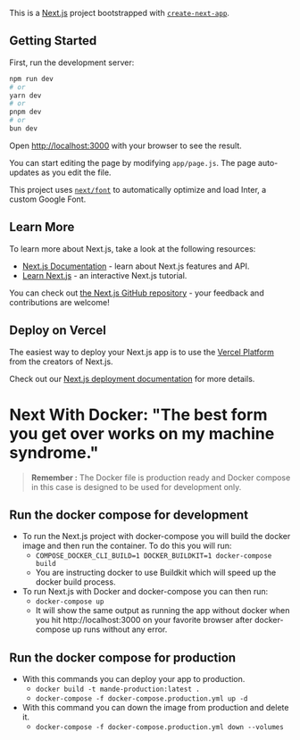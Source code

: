 This is a [Next.js](https://nextjs.org/) project bootstrapped with [`create-next-app`](https://github.com/vercel/next.js/tree/canary/packages/create-next-app).

## Getting Started

First, run the development server:

```bash
npm run dev
# or
yarn dev
# or
pnpm dev
# or
bun dev
```

Open [http://localhost:3000](http://localhost:3000) with your browser to see the result.

You can start editing the page by modifying `app/page.js`. The page auto-updates as you edit the file.

This project uses [`next/font`](https://nextjs.org/docs/basic-features/font-optimization) to automatically optimize and load Inter, a custom Google Font.

## Learn More

To learn more about Next.js, take a look at the following resources:

- [Next.js Documentation](https://nextjs.org/docs) - learn about Next.js features and API.
- [Learn Next.js](https://nextjs.org/learn) - an interactive Next.js tutorial.

You can check out [the Next.js GitHub repository](https://github.com/vercel/next.js/) - your feedback and contributions are welcome!

## Deploy on Vercel

The easiest way to deploy your Next.js app is to use the [Vercel Platform](https://vercel.com/new?utm_medium=default-template&filter=next.js&utm_source=create-next-app&utm_campaign=create-next-app-readme) from the creators of Next.js.

Check out our [Next.js deployment documentation](https://nextjs.org/docs/deployment) for more details.

# Next With Docker: "The best form you get over works on my machine syndrome."

> **Remember :** The Docker file is production ready and Docker compose in this case is designed to be used for development only.

## Run the docker compose for development

- To run the Next.js project with docker-compose you will build the docker image and then run the container. To do this you will run:
  - `COMPOSE_DOCKER_CLI_BUILD=1 DOCKER_BUILDKIT=1 docker-compose build`
  - You are instructing docker to use Buildkit which will speed up the docker build process.
- To run Next.js with Docker and docker-compose you can then run:
  - `docker-compose up`
  - It will show the same output as running the app without docker when you hit http://localhost:3000 on your favorite browser after docker-compose up runs without any error.

## Run the docker compose for production

- With this commands you can deploy your app to production.
  - `docker build -t mande-production:latest .`
  - `docker-compose -f docker-compose.production.yml up -d`
- With this command you can down the image from production and delete it.
  - `docker-compose -f docker-compose.production.yml down --volumes`